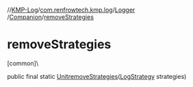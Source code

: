 //[KMP-Log](../../../../index.md)/[com.renfrowtech.kmp.log](../../index.md)/[Logger](../index.md)
/[Companion](index.md)/[removeStrategies](remove-strategies.md)

# removeStrategies

[common]\

public final
static [Unit](https://kotlinlang.org/api/latest/jvm/stdlib/kotlin/-unit/index.html)[removeStrategies](remove-strategies.md)([LogStrategy](../../../com.renfrowtech.kmp.log.strategy/-log-strategy/index.md)
strategies)
